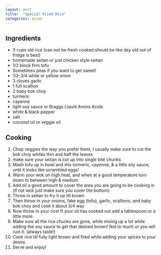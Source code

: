 ```yaml
---
layout: post
title:  "Special Fried Rice"
categories: asian
---
```

## Ingredients

* 3 cups old rice (can not be fresh cooked should be like day old out of fridge is best)
* homemade seitan or just chicken style seitan
* 1/2 block firm tofu
* Sometimes peas if you want to get sweet!
* 1/2-3/4 white or yellow onion
* 3 cloves garlic
* 1 full scallion
* 2 baby bok choy
* turmeric
* cayenne
* light soy sauce or Braggs Liquid Amino Acids
* white & black pepper
* salt
* coconut oil or veggie oil


## Cooking

1. Chop veggies the way you prefer them, I usually make sure to cut the bok choy whites thin and half the leaves
2. make sure your seitan is cut up into single bite chunks
3. Mash tofu up in bowl and mix turmeric, cayenne, & a little soy sauce, until it looks like scrambled eggs!
4. Warm your wok on high heat, and when at a good temperature turn down to between high & medium
5. Add oil a good amount to cover the area you are going to be cooking in (if not wok just make sure you cover the bottom)
6. Throw in seitan to fry it up till brown
7. Then throw in your onions, fake egg (tofu), garlic, scallions, and baby bok choy and cook it about 3/4 way
8. Now throw in your rice! If your oil has cooked out add a tablespoon or a little more.
9. Make sure all the rice chunks are gone, while mixing up a lot while adding the soy sauce to get that desired brown! Not to much or you will ruin it. (always taste!)
10. Cook rice till fully light brown and fired while adding your spices to your desire.
11. Serve and enjoy!
